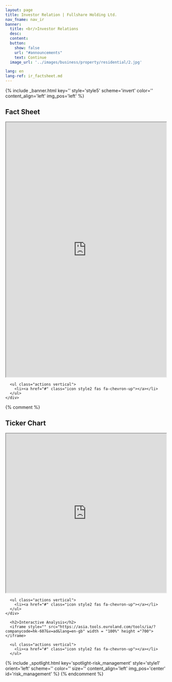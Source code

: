 ```yaml
---
layout: page
title: Investor Relation | Fullshare Holding Ltd.
nav_fname: nav_ir
banner:
  title: <br/>Investor Relations
  desc:
  content:
  button:
    show: false
    url: "#announcements"
    text: Continue
  image_url: '../images/business/property/residential/2.jpg'

lang: en
lang-ref: ir_factsheet.md
---
```

<!-- Welcome Banner -->

{% include _banner.html key='' style='style5' scheme='invert' color='' content_align='left' img_pos='left' %}

<!-- Fact Sheet -->
<section class="wrapper style1 align-center" id = "factsheet">
    <div class="inner fullscreen">
      <h2>Fact Sheet</h2>
      <iframe style="" src="https://tools.euroland.com/factsheet/hk-607/factsheethtml.asp?lang=english" width = "100%" height ="800"></iframe>

      <ul class="actions vertical">
        <li><a href="#" class="icon style2 fas fa-chevron-up"></a></li>
      </ul>
    </div>
</section>

{% comment %}
<!-- ticker_chart-->
<section class="wrapper style2 align-center" id = "ticker_chart">
    <div class="inner medium">
      <h2>Ticker Chart</h2>
      <iframe style="" src="https://asia.tools.euroland.com/tools/ticker/?companycode=hk-607&lang=en-gb" width = "100%" height ="500"></iframe>

      <ul class="actions vertical">
        <li><a href="#" class="icon style2 fas fa-chevron-up"></a></li>
      </ul>
    </div>
</section>


<!-- Interactive Analysis -->
<section class="wrapper style2 align-center" id = "interactive_analysis">

      <h2>Interactive Analysis</h2>
      <iframe style="" src="https://asia.tools.euroland.com/tools/ia/?companycode=hk-607&v=ad&lang=en-gb" width = "100%" height ="700"></iframe>

      <ul class="actions vertical">
        <li><a href="#" class="icon style2 fas fa-chevron-up"></a></li>
      </ul>
</section>


<!-- Risk Management -->
{% include _spotlight.html key='spotlight-risk_management' style='style1' orient='left' scheme='' color='' size='' content_align='left' img_pos='center' id='risk_management' %}
{% endcomment %}
